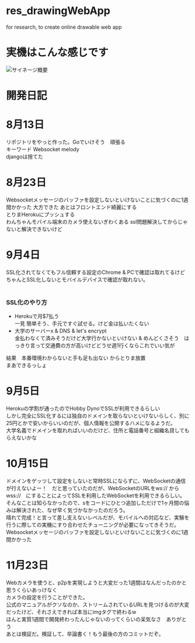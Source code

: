 # res_drawingWebApp
for research, to create online drawable web app <br>

# 実機はこんな感じです
![サイネージ概要](https://user-images.githubusercontent.com/44363325/104406685-34468880-55a3-11eb-93ba-438049355b0b.jpg)

# 開発日記 <br>
# 8月13日 <br>
リポジトリをやっと作った。Goでいけそう　頑張る <br>
キーワード Websocket melody <br>
djangoは捨てた <br>

# 8月23日 <br>
Websocketメッセージのバッファを設定しないといけないことに気づくのに1週間かかった
大方できた あとはフロントエンド綺麗にする <br>
とりまHerokuにプッシュする<br>
わんちゃんモバイル端末のカメラ使えないぎわくある ssl問題解決してからじゃないと解決できないけど<br>

# 9月4日 <br>
SSL化されてなくてもフル信頼する設定のChrome & PCで確認は取れてるけど<br>
ちゃんとSSL化しないとモバイルデバイスで確認が取れない。<br>
<br>
### SSL化のやり方<br>
- Herokuで月$7払う<br>
一見 簡単そう、手元ですぐ試せる。けど金は払いたくない<br>
- 大学のサーバーx & DNS & let's encrypt<br>
金払わなくて済みそうだけど大学行かないといけない & めんどくさそう　はっきり言って交通費の方が高いけどどうせ週1行くならこれでいい気が<br>

結果　本番環境わからないと手も足も出ない からとりま放置<br>
まあできるっしょ<br>

# 9月5日<br>
Herokuの学割が通ったのでHobby DynoでSSLが利用できるらしい<br>
しかし完全にSSL化するには独自のドメインを取らないといけないらしく、別に25円とかで安いからいいのだが、個人情報を公開するハメになるようだ。<br>
大学名義でドメインを取れればいいのだけど、住所と電話番号と組織名貸してもらえないかな<br>

# 10月15日 <br>
ドメインをゲッツして設定をしないと常時SSLにならずに、WebSocketの通信が行えないよー！　だと思っていたのだが、WebSocketのURLをws:// から wss://　にすることによってSSLを利用したWebSocketを利用できるらしい。<br>
そんなことは知らなかったので、sをコードにひとつ追加しただけで1ヶ月間の悩みは解決された、なぜ早く気づかなかったのだろう。<br>
晴れて完成！と言って差し支えないレベルだが、モバイルへの対応など、実験を行うに際しての実機にすり合わせたチューニングが必要になってきそうだ。<br>
Websocketメッセージのバッファを設定しないといけないことに気づくのに1週間かかった <br>

# 11月23日 <br>
Webカメラを使うと、p2pを実現しようと大変だった1週間はなんだったのかと思うくらいあっけなく <br>
カメラの設定を行うことができた。<br>
公式のマニュアルがクソなのか、ストリームされているURLを見つけるのが大変だったけど、それさえできれば本当にimgタグで終わるw <br>
ほんと実質1週間で開発終わったんじゃないのってくらいの呆気なさ　ありがとう<br>
あとは検証だ。検証して、卒論書く！もう最後の方のコミットだぞ。
